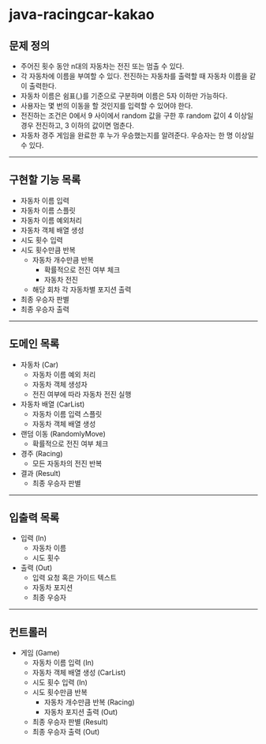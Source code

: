 # java-racingcar-kakao

## 문제 정의
- 주어진 횟수 동안 n대의 자동차는 전진 또는 멈출 수 있다.
- 각 자동차에 이름을 부여할 수 있다. 전진하는 자동차를 출력할 때 자동차 이름을 같이 출력한다.
- 자동차 이름은 쉼표(,)를 기준으로 구분하며 이름은 5자 이하만 가능하다.
- 사용자는 몇 번의 이동을 할 것인지를 입력할 수 있어야 한다.
- 전진하는 조건은 0에서 9 사이에서 random 값을 구한 후 random 값이 4 이상일 경우 전진하고, 3 이하의 값이면 멈춘다.
- 자동차 경주 게임을 완료한 후 누가 우승했는지를 알려준다. 우승자는 한 명 이상일 수 있다.

---

## 구현할 기능 목록
- 자동차 이름 입력
- 자동차 이름 스플릿
- 자동차 이름 예외처리
- 자동차 객체 배열 생성
- 시도 횟수 입력
- 시도 횟수만큼 반복
  - 자동차 개수만큼 반복
    - 확률적으로 전진 여부 체크
    - 자동차 전진
  - 해당 회차 각 자동차별 포지션 출력
- 최종 우승자 판별
- 최종 우승자 출력

---

## 도메인 목록
- 자동차 (Car)
  - 자동차 이름 예외 처리
  - 자동차 객체 생성자
  - 전진 여부에 따라 자동차 전진 실행
- 자동차 배열 (CarList)
  - 자동차 이름 입력 스플릿
  - 자동차 객체 배열 생성
- 랜덤 이동 (RandomlyMove)
  - 확률적으로 전진 여부 체크
- 경주 (Racing)
  - 모든 자동차의 전진 반복
- 결과 (Result)
  - 최종 우승자 판별

---

## 입출력 목록
- 입력 (In)
  - 자동차 이름
  - 시도 횟수
- 출력 (Out)
  - 입력 요청 혹은 가이드 텍스트
  - 자동차 포지션
  - 최종 우승자

---

## 컨트롤러
- 게임 (Game)
  - 자동차 이름 입력 (In)
  - 자동차 객체 배열 생성 (CarList)
  - 시도 횟수 입력 (In)
  - 시도 횟수만큼 반복
    - 자동차 개수만큼 반복 (Racing)
    - 자동차 포지션 출력 (Out)
  - 최종 우승자 판별 (Result)
  - 최종 우승자 출력 (Out)